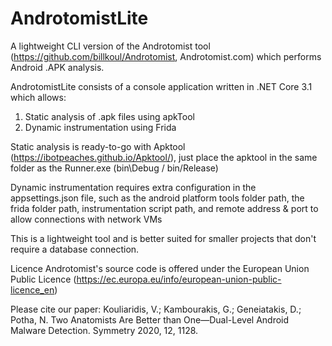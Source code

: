 # AndrotomistLite
A lightweight CLI version of the Androtomist tool (https://github.com/billkoul/Androtomist, Androtomist.com) which performs Android .APK analysis.

AndrotomistLite consists of a console application written in .NET Core 3.1 which allows:

1. Static analysis of .apk files using apkTool<br>
2. Dynamic instrumentation using Frida<br>

Static analysis is ready-to-go with Apktool (https://ibotpeaches.github.io/Apktool/), just place the apktool in the same folder as the Runner.exe (bin\Debug / bin/Release)<br>

Dynamic instrumentation requires extra configuration in the appsettings.json file, such as the android platform tools folder path, the frida folder path, instrumentation script path, and remote address & port to allow connections with network VMs<br>

This is a lightweight tool and is better suited for smaller projects that don't require a database connection.

Licence
Androtomist's source code is offered under the European Union Public Licence (https://ec.europa.eu/info/european-union-public-licence_en)

Please cite our paper:
Kouliaridis, V.; Kambourakis, G.; Geneiatakis, D.; Potha, N. Two Anatomists Are Better than One—Dual-Level Android Malware Detection. Symmetry 2020, 12, 1128.
